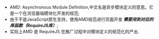 * AMD: Asynchronous Module Definition,中文名是异步模块定义的意思。它是一个在浏览器端模块化开发的规范;
* 由于不是JavaScript原生支持，使用AMD规范进行页面开发 ***需要用到对应的库函数（RequireJS库）***;
* 实际上AMD 是 RequireJS 在推广过程中对模块定义的规范化的产出.
